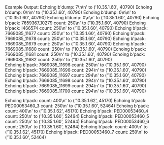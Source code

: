 Example Output:
Echoing b'dump: 7\n\n' to ('10.35.1.60', 40790)
Echoing b'dump: 0\n\n' to ('10.35.1.60', 40790)
Echoing b'dump: 0\n\n' to ('10.35.1.60', 40790)
Echoing b'dump: 0\n\n' to ('10.35.1.60', 40790)
Echoing b'pack: 7659367_10279  count: 250\n' to ('10.35.1.60', 40790)
Echoing b'pack: I466574  count: 250\n' to ('10.35.1.60', 40790)
Echoing b'pack: 7669085_11677  count: 250\n' to ('10.35.1.60', 40790)
Echoing b'pack: 7669085_11678  count: 250\n' to ('10.35.1.60', 40790)
Echoing b'pack: 7669085_11679  count: 250\n' to ('10.35.1.60', 40790)
Echoing b'pack: 7669085_11680  count: 250\n' to ('10.35.1.60', 40790)
Echoing b'pack: 7669085_11681  count: 250\n' to ('10.35.1.60', 40790)
Echoing b'pack: 7669085_11682  count: 250\n' to ('10.35.1.60', 40790)  
Echoing b'pack: 7669085_11696  count: 250\n' to ('10.35.1.60', 40790)
Echoing b'pack: 7669085_11696  count: 294\n' to ('10.35.1.60', 40790)
Echoing b'pack: 7669085_11697  count: 294\n' to ('10.35.1.60', 40790)
Echoing b'pack: 7669085_11698  count: 294\n' to ('10.35.1.60', 40790)
Echoing b'pack: 7669085_11699  count: 294\n' to ('10.35.1.60', 40790)
Echoing b'pack: 7669085_11700  count: 294\n' to ('10.35.1.60', 40790)


Echoing b'pack:   count: 400\n' to ('10.35.1.62', 45170)
Echoing b'pack: PED00053460_3  count: 250\n' to ('10.35.1.60', 52464)
Echoing b'pack:   count: 400\n' to ('10.35.1.62', 45170)
Echoing b'pack: PED00053460_4  count: 250\n' to ('10.35.1.60', 52464)
Echoing b'pack: PED00053460_5  count: 250\n' to ('10.35.1.60', 52464)
Echoing b'pack: PED00053460_6  count: 250\n' to ('10.35.1.60', 52464)
Echoing b'pack:   count: 400\n' to ('10.35.1.62', 45170)
Echoing b'pack: PED00053460_7  count: 250\n' to ('10.35.1.60', 52464)
